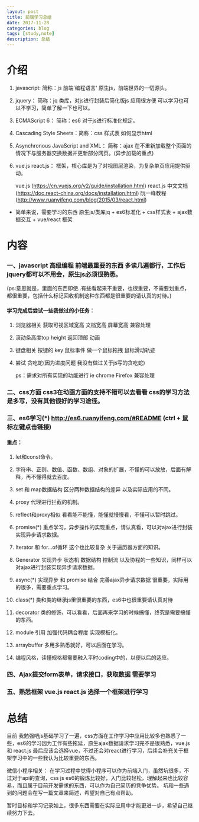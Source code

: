 ```yaml
---
layout: post
title: 前端学习总结
date: 2017-11-28
categories: blog
tags: [study,note]
description: 总结
---
```

# 介绍

1. javascript: 简称：js 前端'编程语言' 原生js，前端世界的一切源头。

2. jquery： 简称：jq 类库，对js进行封装后简化版js 应用很方便 可以学习也可以不学习，简单了解一下也可以。

3. ECMAScript 6： 简称：es6 对于js进行标准化规定。

4. Cascading Style Sheets：简称：css 样式表 如何显示html

5. Asynchronous JavaScript and XML： 简称：ajax 在不重新加载整个页面的情况下与服务器交换数据并更新部分网页。(异步加载的重点)

6. vue.js react.js： 框架，核心库是为了对视图层渲染，为复杂单页应用提供驱动。

    vue.js (https://cn.vuejs.org/v2/guide/installation.html) 
    react.js 中文文档 (https://doc.react-china.org/docs/installation.html) 阮一峰教程 (http://www.ruanyifeng.com/blog/2015/03/react.html)

- 简单来说，需要学习的东西 原生js/类库jq + es6标准化 + css样式表 + ajax数据交互 + vue/react 框架

# 内容

### 一、javascript 高级编程 前端最重要的东西 多读几遍都行，工作后jquery都可以不用会，原生js必须很熟悉。

(ps:意思就是，里面的东西即使..有些看起来不重要，也很重要，不需要划重点，都很重要，包括什么标记回收机制这种东西都是很重要的请认真的对待。)

#### 学习完成后尝试一些我做过的小任务： 

1. 浏览器相关  获取可视区域宽高   文档宽高  屏幕宽高  兼容处理

2. 滚动条高度top  height    返回顶部  动画

3. 键盘相关 按键的 key   鼠标事件   做一个鼠标拖拽  鼠标滑动轨迹

4. 尝试 贪吃蛇(因为进度问题 我没有做过关于js写的贪吃蛇)

    ps：需求对所有实现的功能进行 ie chrome Firefox 兼容处理

### 二、css方面 css3在动画方面的支持不错可以去看看 css的学习方法是多写，没有其他很好的学习途径。

### 三、es6学习(*) http://es6.ruanyifeng.com/#README  (ctrl + 鼠标左键点击链接) 

#### 重点： 
1. let和const命令。

2. 字符串、正则、数值、函数、数组、对象的扩展，不懂的可以放放，后面有解释，再不懂得就去百度。

3. set 和 map数据结构 区分两种数据结构的差异 以及实际应用的不同。

4. proxy 代理进行拦截的机制。

5. reflect和proxy相似 看看能不能懂，能懂就慢慢看，不懂可以暂时跳过。

6. promise(*) 重点学习，异步操作的实现重点，请认真看，可以对ajax进行封装实现异步请求数据。

7. Iterator 和 for...of循环 这个也比较复杂 关于遍历器方面的知识。

8. Generator 实现异步 状态机 数据结构 控制流 以及协程的一些知识，同样可以对ajax进行封装实现异步请求数据。

9. async(*) 实现异步 和 promise 结合 完善ajax异步请求数据 很重要，实际用的很多，需要重点学习。

10. class(*) 类和类的继承js里很重要的东西，es6中也很重要请认真对待

11. decorator 类的修饰，可以看看，后面再来学习的时候搞懂，终究是需要搞懂的东西。

12. module 引用 加强代码耦合程度 实现模板化。

13. arraybuffer 多用多熟悉就好，可以后面在学习。

14. 编程风格，读懂规格都需要融入平时coding中的，以便以后的适应。

### 四、Ajax提交form表单，请求接口，获取数据 需要学习

### 五、熟悉框架 vue.js react.js 选择一个框架进行学习

# 总结
目前 我勉强吧js基础学习了一遍，css方面在工作学习中应用比较多也熟悉了一些，es6的学习因为工作有些拖延，原生ajax数据请求学习完不是很熟悉，vue.js 和 react.js 最后应该会选择vue，不过还会对react进行学习，后续会补充关于框架学习中的一些我认为比较重要的东西。

微信小程序相关：
    在学习过程中觉得小程序可以作为前端入门，虽然坑很多，不过对于api的查询，css js es6的锻炼比较好，入门比较轻松，理解起来也比较容易，而且属于目前开发需求的东西，可以作为自己简历的竞争优势。
    坑和一些遇到的问题会在写一篇文章来简述，希望对自己有点帮助。

暂时目标和学习记录如上，很多东西需要在实际应用中才能更进一步，希望自己继续努力下去。